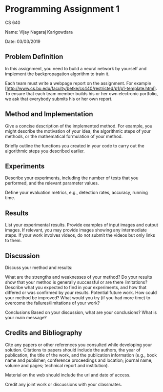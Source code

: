 # Programming Assignment 1

CS 640 

Name: Vijay Nagaraj Karigowdara

Date: 03/03/2019

## Problem Definition

In this assignment, you need to build a neural network by yourself and implement the backpropagation algorithm to train it.

Each team must write a webpage report on the assignment. For example [http://www.cs.bu.edu/faculty/betke/cs440/restricted/p1/p1-template.html]. To ensure that each team member builds his or her own electronic portfolio, we ask that everybody submits his or her own report.

## Method and Implementation

Give a concise description of the implemented method. For example, you might describe the motivation of your idea, the algorithmic steps of your methods, or the mathematical formulation of your method.

Briefly outline the functions you created in your code to carry out the algorithmic steps you described earlier.

## Experiments

Describe your experiments, including the number of tests that you performed, and the relevant parameter values.

Define your evaluation metrics, e.g., detection rates, accuracy, running time.

## Results

List your experimental results. Provide examples of input images and output images. If relevant, you may provide images showing any intermediate steps. If your work involves videos, do not submit the videos but only links to them.

## Discussion

Discuss your method and results:

What are the strengths and weaknesses of your method? Do your results show that your method is generally successful or are there limitations? Describe what you expected to find in your experiments, and how that differed or was confirmed by your results. Potential future work. How could your method be improved? What would you try (if you had more time) to overcome the failures/limitations of your work?

Conclusions Based on your discussion, what are your conclusions? What is your main message?

## Credits and Bibliography

Cite any papers or other references you consulted while developing your solution. Citations to papers should include the authors, the year of publication, the title of the work, and the publication information (e.g., book name and publisher; conference proceedings and location; journal name, volume and pages; technical report and institution).

Material on the web should include the url and date of access.

Credit any joint work or discussions with your classmates.

